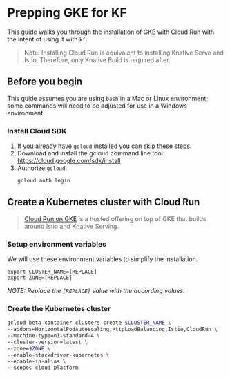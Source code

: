 Prepping GKE for KF
===================

This guide walks you through the installation of GKE with Cloud Run with the
intent of using it with `kf`.

> Note: Installing Cloud Run is equivalent to installing Knative Serve and
> Istio. Therefore, only Knative Build is required after.

## Before you begin

This guide assumes you are using `bash` in a Mac or Linux environment; some
commands will need to be adjusted for use in a Windows environment.

### Install Cloud SDK

1. If you already have `gcloud` installed you can skip these steps.
1. Download and install the gcloud command line tool:
   https://cloud.google.com/sdk/install
1. Authorize `gcloud`:
   ```sh
   gcloud auth login
   ```

## Create a Kubernetes cluster with Cloud Run

> [Cloud Run on GKE](https://cloud.google.com/run/docs/gke/setup) is a hosted
> offering on top of GKE that builds around Istio and Knative Serving.

### Setup environment variables

We will use these environment variables to simplify the installation.

```
export CLUSTER_NAME=[REPLACE]
export ZONE=[REPLACE]
```

*NOTE: Replace the `[REPLACE]` value with the according values.*

### Create the Kubernetes cluster

```sh
gcloud beta container clusters create $CLUSTER_NAME \
--addons=HorizontalPodAutoscaling,HttpLoadBalancing,Istio,CloudRun \
--machine-type=n1-standard-4 \
--cluster-version=latest \
--zone=$ZONE \
--enable-stackdriver-kubernetes \
--enable-ip-alias \
--scopes cloud-platform
```
